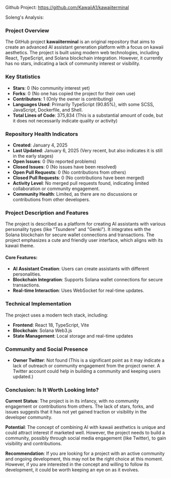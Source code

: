 Github Project: https://github.com/KawaiiA1/kawaiiterminal

Soleng's Analysis:

### Project Overview

The GitHub project **kawaiiterminal** is an original repository that aims to create an advanced AI assistant generation platform with a focus on kawaii aesthetics. The project is built using modern web technologies, including React, TypeScript, and Solana blockchain integration. However, it currently has no stars, indicating a lack of community interest or visibility.

### Key Statistics

- **Stars**: 0 (No community interest yet)
- **Forks**: 0 (No one has copied the project for their own use)
- **Contributors**: 1 (Only the owner is contributing)
- **Languages Used**: Primarily TypeScript (90.85%), with some SCSS, JavaScript, Dockerfile, and Shell.
- **Total Lines of Code**: 375,834 (This is a substantial amount of code, but it does not necessarily indicate quality or activity)

### Repository Health Indicators

- **Created**: January 4, 2025
- **Last Updated**: January 6, 2025 (Very recent, but also indicates it is still in the early stages)
- **Open Issues**: 0 (No reported problems)
- **Closed Issues**: 0 (No issues have been resolved)
- **Open Pull Requests**: 0 (No contributions from others)
- **Closed Pull Requests**: 0 (No contributions have been merged)
- **Activity Level**: No merged pull requests found, indicating limited collaboration or community engagement.
- **Community Health**: Limited, as there are no discussions or contributions from other developers.

### Project Description and Features

The project is described as a platform for creating AI assistants with various personality types (like "Tsundere" and "Genki"). It integrates with the Solana blockchain for secure wallet connections and transactions. The project emphasizes a cute and friendly user interface, which aligns with its kawaii theme.

#### Core Features:
- **AI Assistant Creation**: Users can create assistants with different personalities.
- **Blockchain Integration**: Supports Solana wallet connections for secure transactions.
- **Real-time Interaction**: Uses WebSocket for real-time updates.

### Technical Implementation

The project uses a modern tech stack, including:
- **Frontend**: React 18, TypeScript, Vite
- **Blockchain**: Solana Web3.js
- **State Management**: Local storage and real-time updates

### Community and Social Presence

- **Owner Twitter**: Not found (This is a significant point as it may indicate a lack of outreach or community engagement from the project owner. A Twitter account could help in building a community and keeping users updated.)

### Conclusion: Is It Worth Looking Into?

**Current Status**: The project is in its infancy, with no community engagement or contributions from others. The lack of stars, forks, and issues suggests that it has not yet gained traction or visibility in the developer community.

**Potential**: The concept of combining AI with kawaii aesthetics is unique and could attract interest if marketed well. However, the project needs to build a community, possibly through social media engagement (like Twitter), to gain visibility and contributions.

**Recommendation**: If you are looking for a project with an active community and ongoing development, this may not be the right choice at this moment. However, if you are interested in the concept and willing to follow its development, it could be worth keeping an eye on as it evolves.